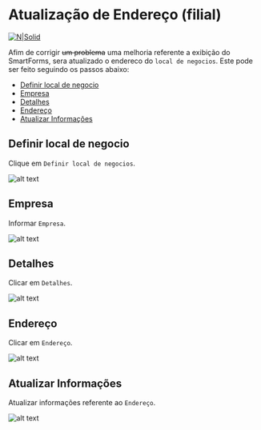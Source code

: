 # Atualização de Endereço (filial) #

[![N|Solid](https://wiki.scn.sap.com/wiki/download/attachments/1710/ABAP%20Development.png?version=1&modificationDate=1446673897000&api=v2)](https://www.sap.com/brazil/developer.html)

Afim de corrigir ~~um problema~~ uma melhoria referente a exibição do SmartForms, sera atualizado o endereco do `local de negocios`. Este pode ser feito seguindo os passos abaixo:

* [Definir local de negocio](#definir-local-de-negocio)
* [Empresa](#empresa)
* [Detalhes](#detalhes)
* [Endereço](#endereço)
* [Atualizar Informações](#atualizar-informacoes)

## Definir local de negocio ##

Clique em `Definir local de negocios`.

![alt text](https://i.ibb.co/cQZJVp8/step-01.png)

## Empresa ##

Informar `Empresa`.

![alt text](https://i.ibb.co/Dptdy2R/step-02.png)

## Detalhes ##

Clicar em `Detalhes`.

![alt text](https://uploaddeimagens.com.br/images/002/355/785/original/step-03.png?1568829097)

## Endereço ##

Clicar em `Endereço`.

![alt text](https://uploaddeimagens.com.br/images/002/355/788/original/step-04.png?1568829140)

## Atualizar Informações ##

Atualizar informações referente ao `Endereço`.

![alt text](https://uploaddeimagens.com.br/images/002/355/790/original/step-05.png?1568829177)

